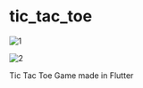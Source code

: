 # tic_tac_toe

![1](https://user-images.githubusercontent.com/77614066/106356699-9505ed00-6327-11eb-9203-51b86fb8d381.png)


![2](https://user-images.githubusercontent.com/77614066/106356704-99320a80-6327-11eb-8499-69c48bfcc56c.png)


Tic Tac Toe Game made in Flutter
